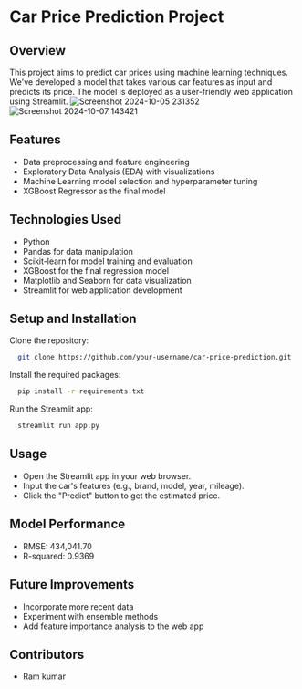 # Car Price Prediction Project

## Overview

This project aims to predict car prices using machine learning techniques. We've developed a model that takes various car features as input and predicts its price. The model is deployed as a user-friendly web application using Streamlit.
![Screenshot 2024-10-05 231352](https://github.com/user-attachments/assets/d8b3a117-313b-409e-8a01-09995df98d1b)
![Screenshot 2024-10-07 143421](https://github.com/user-attachments/assets/08c1b556-c102-4ad0-aba2-4d05f6338971)

## Features

- Data preprocessing and feature engineering
- Exploratory Data Analysis (EDA) with visualizations
- Machine Learning model selection and hyperparameter tuning
- XGBoost Regressor as the final model

## Technologies Used
- Python
- Pandas for data manipulation
- Scikit-learn for model training and evaluation
- XGBoost for the final regression model
- Matplotlib and Seaborn for data visualization
- Streamlit for web application development

## Setup and Installation

Clone the repository:
```bash
  git clone https://github.com/your-username/car-price-prediction.git
```
Install the required packages:
```bash
  pip install -r requirements.txt
```
Run the Streamlit app:
```bash
  streamlit run app.py
```
## Usage

- Open the Streamlit app in your web browser.
- Input the car's features (e.g., brand, model, year, mileage).
- Click the "Predict" button to get the estimated price.

## Model Performance
- RMSE: 434,041.70
- R-squared: 0.9369

## Future Improvements

- Incorporate more recent data
- Experiment with ensemble methods
- Add feature importance analysis to the web app

## Contributors

- Ram kumar
